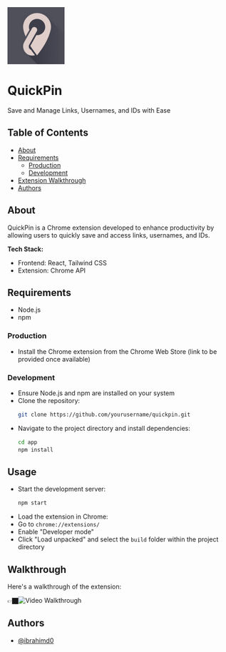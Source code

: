 ![QuickPin Logo](app/public/logo128.png)
# QuickPin 
Save and Manage Links, Usernames, and IDs with Ease



## Table of Contents
- [About](#about)
- [Requirements](#requirements)
  - [Production](#production)
  - [Development](#development)
- [Extension Walkthrough](#walkthrough)
- [Authors](#authors)

## About
QuickPin is a Chrome extension developed to enhance productivity by allowing users to quickly save and access links, usernames, and IDs.

**Tech Stack:**  
- Frontend: React, Tailwind CSS
- Extension: Chrome API

## Requirements
- Node.js
- npm

### Production
- Install the Chrome extension from the Chrome Web Store (link to be provided once available)

### Development
- Ensure Node.js and npm are installed on your system
- Clone the repository:
  ```bash
  git clone https://github.com/yourusername/quickpin.git
- Navigate to the project directory and install dependencies:
  ```bash
  cd app
  npm install
## Usage
- Start the development server:
  ```bash
  npm start
- Load the extension in Chrome:
- Go to `chrome://extensions/`
- Enable "Developer mode"
- Click "Load unpacked" and select the `build` folder within the project directory

## Walkthrough

Here's a walkthrough of the extension:

👉🏿<img src='QuickPinGif.gif' title='Video Walkthrough' width='' alt='Video Walkthrough' />
## Authors
- [@ibrahimd0](https://github.com/ibrahimd0)
